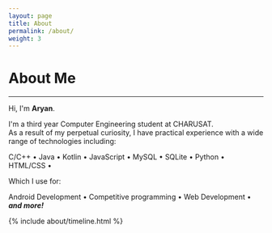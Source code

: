 ```yaml
---
layout: page
title: About
permalink: /about/
weight: 3
---
```


# **About Me**

---

Hi, I'm **Aryan**.

I'm a third year Computer Engineering student at CHARUSAT.<br>
As a result of my perpetual curiosity, I have practical experience with a wide range of technologies including:

C/C++ • Java • Kotlin • JavaScript • MySQL • SQLite • Python • HTML/CSS •  

Which I use for:

Android Development • Competitive programming • Web Development • **_and more!_**


<!--
{% capture carousel_images %}
../assets/img/profile.jpg
https://i.pinimg.com/originals/08/e7/ec/08e7ec0f84233b37ac26e920bc60ec57.gif
{% endcapture %}
{% include elements/carousel.html %}

<div class="row">
{% include about/skills.html title="Programming Skills" source=site.data.programming-skills %}
{% include about/skills.html title="Other Skills" source=site.data.other-skills %}
</div>
-->
<div class="row">
{% include about/timeline.html %}
</div>
